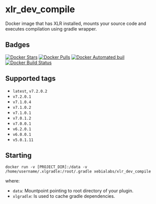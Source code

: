 # xlr_dev_compile #

Docker image that has XLR installed, mounts your source code and executes compilation using gradle wrapper.

## Badges ##
[![Docker Stars](https://img.shields.io/docker/stars/xebialabs/xlr_dev_compile.svg)]()
[![Docker Pulls](https://img.shields.io/docker/pulls/xebialabs/xlr_dev_compile.svg)]()
[![Docker Automated buil](https://img.shields.io/docker/automated/xebialabs/xlr_dev_compile.svg)]()
[![Docker Build Status](https://img.shields.io/docker/build/xebialabs/xlr_dev_compile.svg)]()

## Supported tags ##

+ `latest`, `v7.2.0.2`
+ `v7.2.0.1`
+ `v7.1.0.4`
+ `v7.1.0.2`
+ `v7.1.0.1`
+ `v7.0.1.2`
+ `v7.0.0.1`
+ `v6.2.0.1`
+ `v6.0.0.1`
+ `v5.0.1.11`

## Starting ##

```
docker run -v [PROJECT_DIR]:/data -v /home/username/.xlgradle:/root/.gradle xebialabs/xlr_dev_compile
```

where:

* `data`: Mountpoint pointing to root directory of your plugin.
* `xlgradle`: Is used to cache gradle dependencies.

